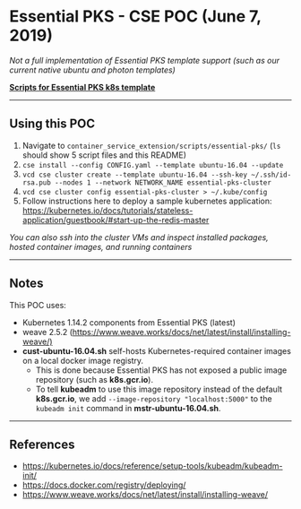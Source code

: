 # Essential PKS - CSE POC (June 7, 2019)

*Not a full implementation of Essential PKS template support (such as our current native ubuntu and photon templates)*

[**Scripts for Essential PKS k8s template**](https://github.com/andrew-ni/container-service-extension/tree/essential-pks-poc/scripts/essential-pks)

---

## Using this POC

1. Navigate to `container_service_extension/scripts/essential-pks/` (`ls` should show 5 script files and this README)
2. `cse install --config CONFIG.yaml --template ubuntu-16.04 --update`
3. `vcd cse cluster create --template ubuntu-16.04 --ssh-key ~/.ssh/id-rsa.pub --nodes 1 --network NETWORK_NAME essential-pks-cluster`
4. `vcd cse cluster config essential-pks-cluster > ~/.kube/config`
5. Follow instructions here to deploy a sample kubernetes application: <https://kubernetes.io/docs/tutorials/stateless-application/guestbook/#start-up-the-redis-master>

*You can also ssh into the cluster VMs and inspect installed packages, hosted container images, and running containers*

---

## Notes

This POC uses:

- Kubernetes 1.14.2 components from Essential PKS (latest)
- weave 2.5.2 (<https://www.weave.works/docs/net/latest/install/installing-weave/)>
- **cust-ubuntu-16.04.sh** self-hosts Kubernetes-required container images on a local docker image registry.
  - This is done because Essential PKS has not exposed a public image repository (such as **k8s.gcr.io**).
  - To tell **kubeadm** to use this image repository instead of the default **k8s.gcr.io**, we add `--image-repository "localhost:5000"` to the `kubeadm init` command in **mstr-ubuntu-16.04.sh**.

---

## References

- <https://kubernetes.io/docs/reference/setup-tools/kubeadm/kubeadm-init/>
- <https://docs.docker.com/registry/deploying/>
- <https://www.weave.works/docs/net/latest/install/installing-weave/>
